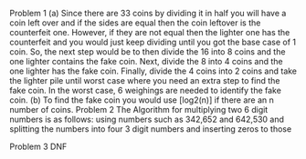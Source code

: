 Problem 1
  (a) Since there are 33 coins by dividing it in half you will have a coin left over and if the sides are equal then the coin leftover is the counterfeit one. However, if they are not equal then the lighter one has the counterfeit and you would just keep dividing until you got the base case of 1 coin. So, the next step would be to then divide the 16 into 8 coins and the one lighter contains the fake coin. Next, divide the 8 into 4 coins and the one lighter has the fake coin. Finally, divide the 4 coins into 2 coins and take the lighter pile until worst case where you need an extra step to find the fake coin. In the worst case, 6 weighings are needed to identify the fake coin.
  (b) To find the fake coin you would use [log2(n)] if there are an n number of coins. 
Problem 2
  The Algorithm for multiplying two 6 digit numbers is as follows: using numbers such as 342,652 and 642,530 and splitting the numbers into four 3 digit numbers and inserting zeros to those 
  
 Problem 3 DNF
